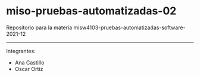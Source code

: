 # miso-pruebas-automatizadas-02
Repositorio para la materia misw4103-pruebas-automatizadas-software-2021-12

---

Integrantes:
- Ana Castillo
- Oscar Ortiz
